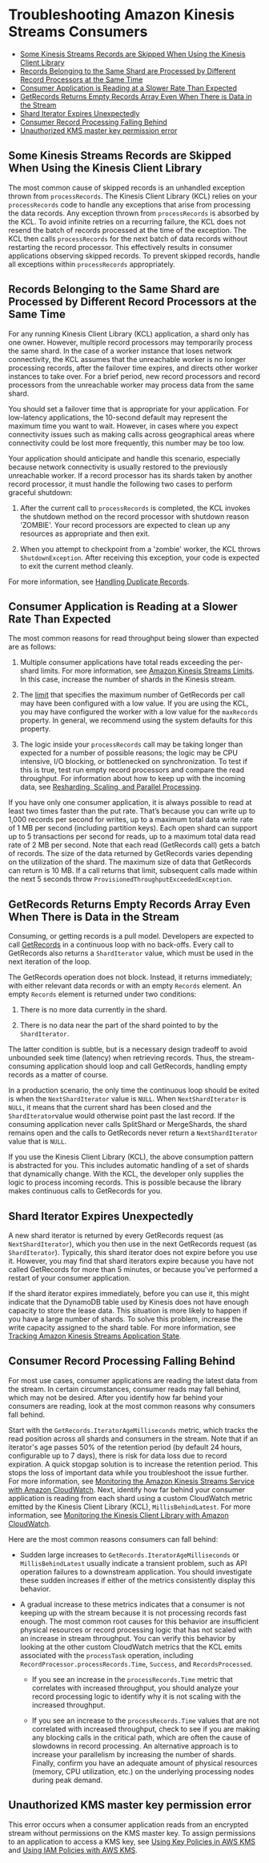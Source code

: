 # Troubleshooting Amazon Kinesis Streams Consumers<a name="troubleshooting-consumers"></a>


+ [Some Kinesis Streams Records are Skipped When Using the Kinesis Client Library](#w3ab1c11b9c11b5)
+ [Records Belonging to the Same Shard are Processed by Different Record Processors at the Same Time](#records-belonging-to-the-same-shard)
+ [Consumer Application is Reading at a Slower Rate Than Expected](#consumer-app-reading-slower)
+ [GetRecords Returns Empty Records Array Even When There is Data in the Stream](#getrecords-returns-empty)
+ [Shard Iterator Expires Unexpectedly](#shard-iterator-expires-unexpectedly)
+ [Consumer Record Processing Falling Behind](#record-processing-falls-behind)
+ [Unauthorized KMS master key permission error](#unauthorized-kms-consumer)

## Some Kinesis Streams Records are Skipped When Using the Kinesis Client Library<a name="w3ab1c11b9c11b5"></a>

The most common cause of skipped records is an unhandled exception thrown from `processRecords`\. The Kinesis Client Library \(KCL\) relies on your `processRecords` code to handle any exceptions that arise from processing the data records\. Any exception thrown from `processRecords` is absorbed by the KCL\. To avoid infinite retries on a recurring failure, the KCL does not resend the batch of records processed at the time of the exception\. The KCL then calls `processRecords` for the next batch of data records without restarting the record processor\. This effectively results in consumer applications observing skipped records\. To prevent skipped records, handle all exceptions within `processRecords` appropriately\.

## Records Belonging to the Same Shard are Processed by Different Record Processors at the Same Time<a name="records-belonging-to-the-same-shard"></a>

For any running Kinesis Client Library \(KCL\) application, a shard only has one owner\. However, multiple record processors may temporarily process the same shard\. In the case of a worker instance that loses network connectivity, the KCL assumes that the unreachable worker is no longer processing records, after the failover time expires, and directs other worker instances to take over\. For a brief period, new record processors and record processors from the unreachable worker may process data from the same shard\. 

You should set a failover time that is appropriate for your application\. For low\-latency applications, the 10\-second default may represent the maximum time you want to wait\. However, in cases where you expect connectivity issues such as making calls across geographical areas where connectivity could be lost more frequently, this number may be too low\.

Your application should anticipate and handle this scenario, especially because network connectivity is usually restored to the previously unreachable worker\. If a record processor has its shards taken by another record processor, it must handle the following two cases to perform graceful shutdown:

1.  After the current call to `processRecords` is completed, the KCL invokes the shutdown method on the record processor with shutdown reason 'ZOMBIE'\. Your record processors are expected to clean up any resources as appropriate and then exit\.

1.  When you attempt to checkpoint from a 'zombie' worker, the KCL throws `ShutdownException`\. After receiving this exception, your code is expected to exit the current method cleanly\.

For more information, see [Handling Duplicate Records](kinesis-record-processor-duplicates.md)\.

## Consumer Application is Reading at a Slower Rate Than Expected<a name="consumer-app-reading-slower"></a>

The most common reasons for read throughput being slower than expected are as follows:

1. Multiple consumer applications have total reads exceeding the per\-shard limits\. For more information, see [Amazon Kinesis Streams Limits](service-sizes-and-limits.md)\. In this case, increase the number of shards in the Kinesis stream\.

1. The [limit](http://docs.aws.amazon.com/kinesis/latest/APIReference/API_GetRecords.html#API_GetRecords_RequestSyntax) that specifies the maximum number of GetRecords per call may have been configured with a low value\. If you are using the KCL, you may have configured the worker with a low value for the `maxRecords` property\. In general, we recommend using the system defaults for this property\.

1. The logic inside your `processRecords` call may be taking longer than expected for a number of possible reasons; the logic may be CPU intensive, I/O blocking, or bottlenecked on synchronization\. To test if this is true, test run empty record processors and compare the read throughput\. For information about how to keep up with the incoming data, see [Resharding, Scaling, and Parallel Processing](kinesis-record-processor-scaling.md)\.

If you have only one consumer application, it is always possible to read at least two times faster than the put rate\. That’s because you can write up to 1,000 records per second for writes, up to a maximum total data write rate of 1 MB per second \(including partition keys\)\. Each open shard can support up to 5 transactions per second for reads, up to a maximum total data read rate of 2 MB per second\. Note that each read \(GetRecords call\) gets a batch of records\. The size of the data returned by GetRecords varies depending on the utilization of the shard\. The maximum size of data that GetRecords can return is 10 MB\. If a call returns that limit, subsequent calls made within the next 5 seconds throw `ProvisionedThroughputExceededException`\.

## GetRecords Returns Empty Records Array Even When There is Data in the Stream<a name="getrecords-returns-empty"></a>

Consuming, or getting records is a pull model\. Developers are expected to call [GetRecords](http://docs.aws.amazon.com/kinesis/latest/APIReference/API_GetRecords.html) in a continuous loop with no back\-offs\. Every call to GetRecords also returns a `ShardIterator` value, which must be used in the next iteration of the loop\. 

The GetRecords operation does not block\. Instead, it returns immediately; with either relevant data records or with an empty `Records` element\. An empty `Records` element is returned under two conditions: 

1. There is no more data currently in the shard\. 

1. There is no data near the part of the shard pointed to by the `ShardIterator`\.

The latter condition is subtle, but is a necessary design tradeoff to avoid unbounded seek time \(latency\) when retrieving records\. Thus, the stream\-consuming application should loop and call GetRecords, handling empty records as a matter of course\. 

In a production scenario, the only time the continuous loop should be exited is when the `NextShardIterator` value is `NULL`\. When `NextShardIterator` is `NULL`, it means that the current shard has been closed and the `ShardIterator`value would otherwise point past the last record\. If the consuming application never calls SplitShard or MergeShards, the shard remains open and the calls to GetRecords never return a `NextShardIterator` value that is `NULL`\. 

If you use the Kinesis Client Library \(KCL\), the above consumption pattern is abstracted for you\. This includes automatic handling of a set of shards that dynamically change\. With the KCL, the developer only supplies the logic to process incoming records\. This is possible because the library makes continuous calls to GetRecords for you\. 

## Shard Iterator Expires Unexpectedly<a name="shard-iterator-expires-unexpectedly"></a>

A new shard iterator is returned by every GetRecords request \(as `NextShardIterator`\), which you then use in the next GetRecords request \(as `ShardIterator`\)\. Typically, this shard iterator does not expire before you use it\. However, you may find that shard iterators expire because you have not called GetRecords for more than 5 minutes, or because you've performed a restart of your consumer application\.

If the shard iterator expires immediately, before you can use it, this might indicate that the DynamoDB table used by Kinesis does not have enough capacity to store the lease data\. This situation is more likely to happen if you have a large number of shards\. To solve this problem, increase the write capacity assigned to the shard table\. For more information, see [Tracking Amazon Kinesis Streams Application State](kinesis-record-processor-ddb.md)\.

## Consumer Record Processing Falling Behind<a name="record-processing-falls-behind"></a>

For most use cases, consumer applications are reading the latest data from the stream\. In certain circumstances, consumer reads may fall behind, which may not be desired\. After you identify how far behind your consumers are reading, look at the most common reasons why consumers fall behind\. 

Start with the `GetRecords.IteratorAgeMilliseconds` metric, which tracks the read position across all shards and consumers in the stream\. Note that if an iterator's age passes 50% of the retention period \(by default 24 hours, configurable up to 7 days\), there is risk for data loss due to record expiration\. A quick stopgap solution is to increase the retention period\. This stops the loss of important data while you troubleshoot the issue further\. For more information, see [Monitoring the Amazon Kinesis Streams Service with Amazon CloudWatch](monitoring-with-cloudwatch.md)\. Next, identify how far behind your consumer application is reading from each shard using a custom CloudWatch metric emitted by the Kinesis Client Library \(KCL\), `MillisBehindLatest`\. For more information, see [Monitoring the Kinesis Client Library with Amazon CloudWatch](monitoring-with-kcl.md)\.

Here are the most common reasons consumers can fall behind:

+ Sudden large increases to `GetRecords.IteratorAgeMilliseconds` or `MillisBehindLatest` usually indicate a transient problem, such as API operation failures to a downstream application\. You should investigate these sudden increases if either of the metrics consistently display this behavior\. 

+ A gradual increase to these metrics indicates that a consumer is not keeping up with the stream because it is not processing records fast enough\. The most common root causes for this behavior are insufficient physical resources or record processing logic that has not scaled with an increase in stream throughput\. You can verify this behavior by looking at the other custom CloudWatch metrics that the KCL emits associated with the `processTask` operation, including `RecordProcessor.processRecords.Time`, `Success`, and `RecordsProcessed`\.

  + If you see an increase in the `processRecords.Time` metric that correlates with increased throughput, you should analyze your record processing logic to identify why it is not scaling with the increased throughput\.

  + If you see an increase to the `processRecords.Time` values that are not correlated with increased throughput, check to see if you are making any blocking calls in the critical path, which are often the cause of slowdowns in record processing\. An alternative approach is to increase your parallelism by increasing the number of shards\. Finally, confirm you have an adequate amount of physical resources \(memory, CPU utilization, etc\.\) on the underlying processing nodes during peak demand\.

## Unauthorized KMS master key permission error<a name="unauthorized-kms-consumer"></a>

This error occurs when a consumer application reads from an encrypted stream without permissions on the KMS master key\. To assign permissions to an application to access a KMS key, see [Using Key Policies in AWS KMS](http://docs.aws.amazon.com/kms/latest/developerguide/key-policies.html) and [Using IAM Policies with AWS KMS](http://docs.aws.amazon.com/kms/latest/developerguide/iam-policies)\.